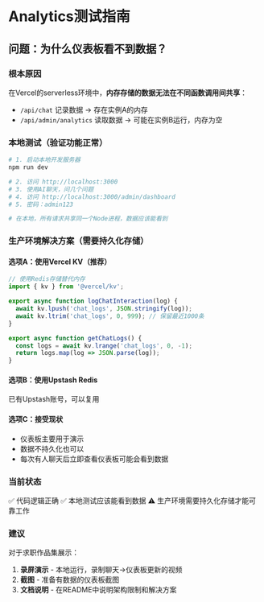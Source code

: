 # Analytics测试指南

## 问题：为什么仪表板看不到数据？

### 根本原因
在Vercel的serverless环境中，**内存存储的数据无法在不同函数调用间共享**：
- `/api/chat` 记录数据 → 存在实例A的内存
- `/api/admin/analytics` 读取数据 → 可能在实例B运行，内存为空

### 本地测试（验证功能正常）

```bash
# 1. 启动本地开发服务器
npm run dev

# 2. 访问 http://localhost:3000
# 3. 使用AI聊天，问几个问题
# 4. 访问 http://localhost:3000/admin/dashboard
# 5. 密码：admin123

# 在本地，所有请求共享同一个Node进程，数据应该能看到
```

### 生产环境解决方案（需要持久化存储）

#### 选项A：使用Vercel KV（推荐）
```typescript
// 使用Redis存储替代内存
import { kv } from '@vercel/kv';

export async function logChatInteraction(log) {
  await kv.lpush('chat_logs', JSON.stringify(log));
  await kv.ltrim('chat_logs', 0, 999); // 保留最近1000条
}

export async function getChatLogs() {
  const logs = await kv.lrange('chat_logs', 0, -1);
  return logs.map(log => JSON.parse(log));
}
```

#### 选项B：使用Upstash Redis
已有Upstash账号，可以复用

#### 选项C：接受现状
- 仪表板主要用于演示
- 数据不持久化也可以
- 每次有人聊天后立即查看仪表板可能会看到数据

### 当前状态
✅ 代码逻辑正确
✅ 本地测试应该能看到数据
⚠️ 生产环境需要持久化存储才能可靠工作

### 建议
对于求职作品集展示：
1. **录屏演示** - 本地运行，录制聊天→仪表板更新的视频
2. **截图** - 准备有数据的仪表板截图
3. **文档说明** - 在README中说明架构限制和解决方案
